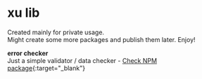 # xu lib

Created mainly for private usage.  
Might create some more packages and publish them later. Enjoy!

**error checker**  
Just a simple validator / data checker - [Check NPM package](https://www.npmjs.com/package/xu-lib-error-checker){:target="_blank"}



